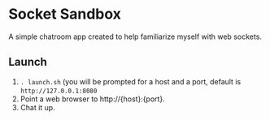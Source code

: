 # Socket Sandbox

A simple chatroom app created to help familiarize myself with web sockets.

## Launch 
 1. `. launch.sh` (you will be prompted for a host and a port, default is `http://127.0.0.1:8080`
 1. Point a web browser to http://{host}:{port}.
 1. Chat it up.
